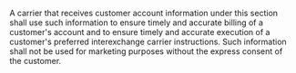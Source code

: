 A carrier that receives customer account information under this section shall use such information to ensure timely and accurate billing of a customer's account and to ensure timely and accurate execution of a customer's preferred interexchange carrier instructions. Such information shall not be used for marketing purposes without the express consent of the customer.

